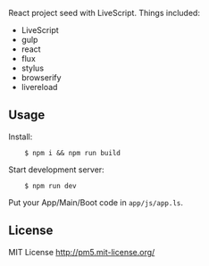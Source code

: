 
React project seed with LiveScript.  Things included:

* LiveScript
* gulp
* react
* flux
* stylus
* browserify
* livereload

Usage
-----

Install:

        $ npm i && npm run build

Start development server:

        $ npm run dev

Put your App/Main/Boot code in `app/js/app.ls`.

License
-------

MIT License <http://pm5.mit-license.org/>

